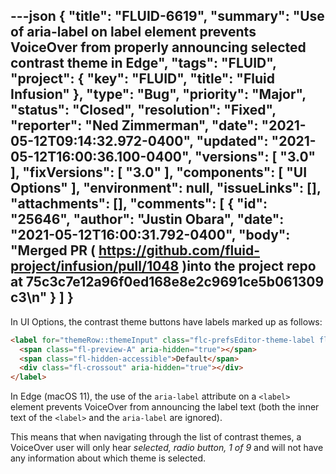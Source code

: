 ---json
{
  "title": "FLUID-6619",
  "summary": "Use of aria-label on label element prevents VoiceOver from properly announcing selected contrast theme in Edge",
  "tags": "FLUID",
  "project": {
    "key": "FLUID",
    "title": "Fluid Infusion"
  },
  "type": "Bug",
  "priority": "Major",
  "status": "Closed",
  "resolution": "Fixed",
  "reporter": "Ned Zimmerman",
  "date": "2021-05-12T09:14:32.972-0400",
  "updated": "2021-05-12T16:00:36.100-0400",
  "versions": [
    "3.0"
  ],
  "fixVersions": [
    "3.0"
  ],
  "components": [
    "UI Options"
  ],
  "environment": null,
  "issueLinks": [],
  "attachments": [],
  "comments": [
    {
      "id": "25646",
      "author": "Justin Obara",
      "date": "2021-05-12T16:00:31.792-0400",
      "body": "Merged PR ( <https://github.com/fluid-project/infusion/pull/1048> )into the project repo at 75c3c7e12a96f0ed168e8e2c9691ce5b061309c3\n"
    }
  ]
}
---
In UI Options, the contrast theme buttons have labels marked up as follows:

```html
<label for="themeRow::themeInput" class="flc-prefsEditor-theme-label fl-prefsEditor-themePicker-defaultThemeLabel fl-theme-prefsEditor-default" id="themeRow::themeLabel" aria-label="Default">
  <span class="fl-preview-A" aria-hidden="true"></span>
  <span class="fl-hidden-accessible">Default</span>
  <div class="fl-crossout" aria-hidden="true"></div>
</label>
```

In Edge (macOS 11), the use of the `aria-label` attribute on a `<label>` element prevents VoiceOver from announcing the label text (both the inner text of the `<label>` and the `aria-label` are ignored).

This means that when navigating through the list of contrast themes, a VoiceOver user will only hear *selected, radio button, 1 of 9* and will not have any information about which theme is selected.

        